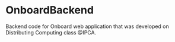 # OnboardBackend
Backend code for Onboard  web application that was developed on Distributing Computing class @IPCA.
